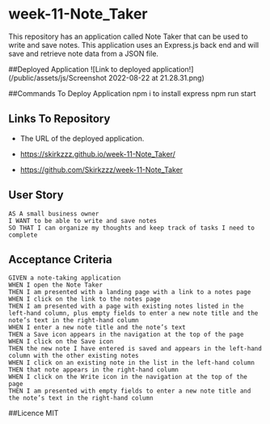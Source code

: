 # week-11-Note_Taker

This repository has an application called Note Taker that can be used to write and save notes. This application uses an Express.js back end and will save and retrieve note data from a JSON file.

##Deployed Application
![Link to deployed application!](/public/assets/js/Screenshot 2022-08-22 at 21.28.31.png)

##Commands To Deploy Application
npm i to install express
npm run start

## Links To Repository

- The URL of the deployed application.

- https://skirkzzz.github.io/week-11-Note_Taker/
- https://github.com/Skirkzzz/week-11-Note_Taker

## User Story

```
AS A small business owner
I WANT to be able to write and save notes
SO THAT I can organize my thoughts and keep track of tasks I need to complete
```

## Acceptance Criteria

```
GIVEN a note-taking application
WHEN I open the Note Taker
THEN I am presented with a landing page with a link to a notes page
WHEN I click on the link to the notes page
THEN I am presented with a page with existing notes listed in the left-hand column, plus empty fields to enter a new note title and the note’s text in the right-hand column
WHEN I enter a new note title and the note’s text
THEN a Save icon appears in the navigation at the top of the page
WHEN I click on the Save icon
THEN the new note I have entered is saved and appears in the left-hand column with the other existing notes
WHEN I click on an existing note in the list in the left-hand column
THEN that note appears in the right-hand column
WHEN I click on the Write icon in the navigation at the top of the page
THEN I am presented with empty fields to enter a new note title and the note’s text in the right-hand column
```

##Licence
MIT
